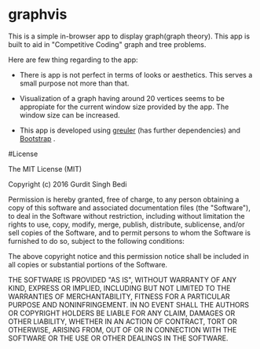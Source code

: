 # graphvis

This is a simple in-browser app to display graph(graph theory). This app is built to aid in "Competitive Coding" graph and tree problems.

Here are few thing regarding to the app:

* There is app is not perfect in terms of looks or aesthetics. This serves a small purpose not more than that.

* Visualization of a graph having around 20 vertices seems to be appropiate for the current window size provided by the app. The window size can be increased.

* This app is developed using [greuler](https://maurizzzio.github.io/greuler/#/)  (has further dependencies) and [Bootstrap](http://getbootstrap.com/)  .

#License

The MIT License (MIT)

Copyright (c) 2016 Gurdit Singh Bedi

Permission is hereby granted, free of charge, to any person obtaining a copy
of this software and associated documentation files (the "Software"), to deal
in the Software without restriction, including without limitation the rights
to use, copy, modify, merge, publish, distribute, sublicense, and/or sell
copies of the Software, and to permit persons to whom the Software is
furnished to do so, subject to the following conditions:

The above copyright notice and this permission notice shall be included in all
copies or substantial portions of the Software.

THE SOFTWARE IS PROVIDED "AS IS", WITHOUT WARRANTY OF ANY KIND, EXPRESS OR
IMPLIED, INCLUDING BUT NOT LIMITED TO THE WARRANTIES OF MERCHANTABILITY,
FITNESS FOR A PARTICULAR PURPOSE AND NONINFRINGEMENT. IN NO EVENT SHALL THE
AUTHORS OR COPYRIGHT HOLDERS BE LIABLE FOR ANY CLAIM, DAMAGES OR OTHER
LIABILITY, WHETHER IN AN ACTION OF CONTRACT, TORT OR OTHERWISE, ARISING FROM,
OUT OF OR IN CONNECTION WITH THE SOFTWARE OR THE USE OR OTHER DEALINGS IN THE
SOFTWARE.

